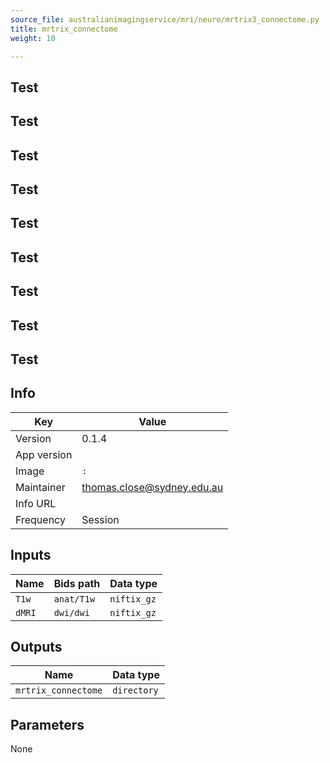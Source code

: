 ```yaml
---
source_file: australianimagingservice/mri/neuro/mrtrix3_connectome.py
title: mrtrix_connectome
weight: 10

---
```




## Test
## Test
## Test
## Test
## Test
## Test
## Test
## Test
## Test
## Info
|Key|Value|
|---|-----|
|Version|0.1.4|
|App version||
|Image|`:`|
|Maintainer|thomas.close@sydney.edu.au|
|Info URL||
|Frequency|Session|

## Inputs
|Name|Bids path|Data type|
|----|---------|---------|
|`T1w`|`anat/T1w`|`niftix_gz`|
|`dMRI`|`dwi/dwi`|`niftix_gz`|

## Outputs
|Name|Data type|
|----|---------|
|`mrtrix_connectome`|`directory`|

## Parameters
None

